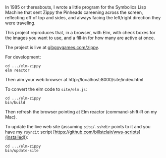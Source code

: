 In 1985 or thereabouts, I wrote a little program for the Symbolics Lisp Machine that sent Zippy the Pinheads careening across the screen, reflecting off of top and sides, and always facing the left/right direction they were traveling.

This project reproduces that, in a browser, with Elm, with check boxes for the images you want to use, and a fill-in for how many are active at once.

The project is live at [gibgoygames.com/zippy](https://gibgoygames.com/zippy/).

For development:

    cd .../elm-zippy
    elm reactor
    
Then aim your web browser at http://localhost:8000/site/index.html

To convert the elm code to `site/elm.js`:

    cd .../elm-zippy
    bin/build
    
Then refresh the browser pointing at Elm reactor (command-shift-R on my Mac).

To update the live web site (assuming `site/.sshdir` points to it and
you have my `rsyncit` script [https://github.com/billstclair/wws-scripts](installed)):

    cd .../elm-zippy
    bin/update-site
    
